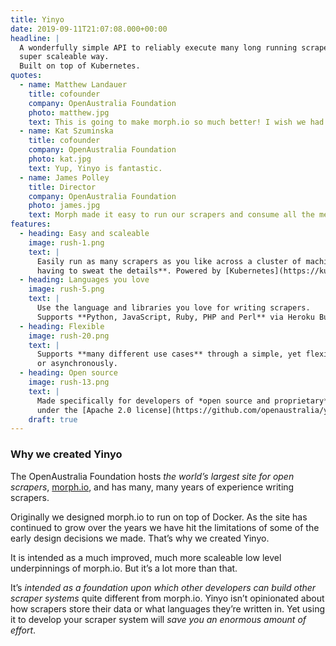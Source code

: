 ```yaml
---
title: Yinyo
date: 2019-09-11T21:07:08.000+00:00
headline: |
  A wonderfully simple API to reliably execute many long running scrapers in a
  super scaleable way.
  Built on top of Kubernetes.
quotes:
  - name: Matthew Landauer
    title: cofounder
    company: OpenAustralia Foundation
    photo: matthew.jpg
    text: This is going to make morph.io so much better! I wish we had done this *ages* ago.
  - name: Kat Szuminska
    title: cofounder
    company: OpenAustralia Foundation
    photo: kat.jpg
    text: Yup, Yinyo is fantastic.
  - name: James Polley
    title: Director
    company: OpenAustralia Foundation
    photo: james.jpg
    text: Morph made it easy to run our scrapers and consume all the memory and CPU of a single VM. Now with Yinyo we can consume all the resources across a whole cluster!
features:
  - heading: Easy and scaleable
    image: rush-1.png
    text: |
      Easily run as many scrapers as you like across a cluster of machines **without
      having to sweat the details**. Powered by [Kubernetes](https://kubernetes.io/).
  - heading: Languages you love
    image: rush-5.png
    text: |
      Use the language and libraries you love for writing scrapers.
      Supports **Python, JavaScript, Ruby, PHP and Perl** via Heroku Buildpacks.
  - heading: Flexible
    image: rush-20.png
    text: |
      Supports **many different use cases** through a simple, yet flexible API that can operate synchronously
      or asynchronously.
  - heading: Open source
    image: rush-13.png
    text: |
      Made specifically for developers of *open source and proprietary* scraper systems. No chance of vendor lock-in because Yinyo is open source and **liberally licensed**
      under the [Apache 2.0 license](https://github.com/openaustralia/yinyo/blob/master/LICENSE).
    draft: true
---
```


### Why we created Yinyo

The OpenAustralia Foundation hosts _the world’s largest site for open scrapers_, [morph.io](http://morph.io), and has many, many years of experience writing scrapers.

Originally we designed morph.io to run on top of Docker. As the site has continued to grow over the years we have hit the limitations of some of the early design decisions we made. That’s why we created Yinyo.

It is intended as a much improved, much more scaleable low level underpinnings of morph.io. But it’s a lot more than that.

It’s _intended as a foundation upon which other developers can build other scraper systems_ quite different from morph.io. Yinyo isn’t opinionated about how scrapers store their data or what languages they’re written in. Yet using it to develop your scraper system will _save you an enormous amount of effort_.
